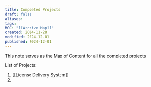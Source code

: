 ```yaml
---
title: Completed Projects
draft: false
aliases: 
tags: 
MOC: "[[Archive Map]]"
created: 2024-11-28
modified: 2024-12-01
published: 2024-12-01
---
```

This note serves as the Map of Content for all the completed projects

List of Projects:
1) [[License Delivery System]]
2) 